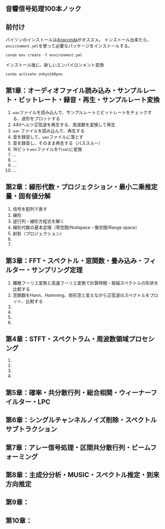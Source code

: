 音響信号処理100本ノック
-----------------------

## 前付け

パイソンのインストールは[Anaconda](https://www.anaconda.com/distribution/)がオススメ。
インストール出来たら、`environment.yml`を使って必要なパッケージをインストールする。

    conda env create -f environment.yml

インストール後に、新しいエンバイロンメント変換

    conda activate onkyo100pon

## 第1章：オーディオファイル読み込み・サンプルレート・ビットレート・録音・再生・サンプルレート変換

1. `wav`ファイルを読み込んで、サンプルレートとビットレートをチェックする、波形をプロットする
2. 440ヘルツ正弦波を再生する、周波数を変換して再生
3. `wav` ファイルを読み込んで、再生する
4. 音を録音して、`wav`ファイルに落とす
5. 音を録音し、そのまま再生する（パススルー）
6. 16ビット`wav`ファイルを`float`に変換
7. ...
8. ...
9. ...
10. ...

## 第2章：線形代数・プロジェクション・最小二乗推定量・固有値分解

1. 信号を配列で表す
2. 線形
3. 逆行列・線形方程式を解く
4. 線形代数の基本定理（零空間/Nullspace・像空間/Range space）
5. 射影（プロジェクション）
6.
7.

## 第3章：FFT・スペクトル・窓関数・畳み込み・フィルター・サンプリング定理

1. 離散フーリエ変換と高速フーリエ変換で計算時間・振幅スペクトルの形状を比較する
2. 窓関数をHann、Hamming、矩形窓と変えながら正弦波のスペクトルをプロット、比較する
3. 
4.
5.
6.

## 第4章：STFT・スペクトラム・周波数領域プロセシング

1.
2.
3.
4.

## 第5章：確率・共分散行列・総合相関・ウィーナーフイルター・LPC

## 第6章：シングルチャンネルノイズ削除・スペクトルサブトラクション

## 第7章：アレー信号処理・区間共分散行列・ビームフォーミング

## 第8章：主成分分析・MUSIC・スペクトル推定・到来方向推定

## 第9章：

## 第10章：
